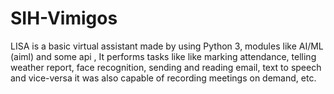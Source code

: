 # SIH-Vimigos
LISA is a basic virtual assistant made by using Python 3, modules like AI/ML (aiml) and some api , It performs tasks like like marking attendance, telling weather report, face recognition, sending and reading email, text to speech and vice-versa it was also capable of recording meetings on demand, etc.
